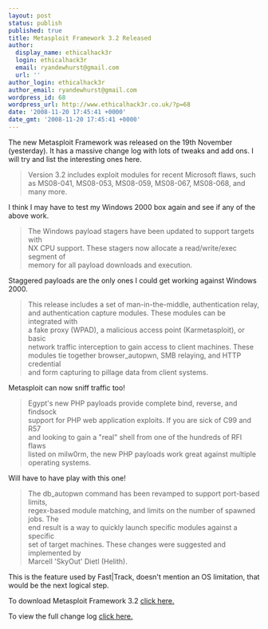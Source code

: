 ```yaml
---
layout: post
status: publish
published: true
title: Metasploit Framework 3.2 Released
author:
  display_name: ethicalhack3r
  login: ethicalhack3r
  email: ryandewhurst@gmail.com
  url: ''
author_login: ethicalhack3r
author_email: ryandewhurst@gmail.com
wordpress_id: 68
wordpress_url: http://www.ethicalhack3r.co.uk/?p=68
date: '2008-11-20 17:45:41 +0000'
date_gmt: '2008-11-20 17:45:41 +0000'
---
```

<p>The new Metasploit Framework was released on the 19th November (yesterday). It has a massive change log with lots of tweaks and add ons. I will try and list the interesting ones here.</p>
<blockquote><p>Version 3.2 includes exploit modules for recent Microsoft flaws, such<br />
as MS08-041, MS08-053, MS08-059, MS08-067, MS08-068, and many more.</p></blockquote>
<p>I think I may have to test my Windows 2000 box again and see if any of the above work.</p>
<blockquote><p>The Windows payload stagers have been updated to support targets with<br />
NX CPU support. These stagers now allocate a read/write/exec segment of<br />
memory for all payload downloads and execution.</p></blockquote>
<p>Staggered payloads are the only ones I could get working against Windows 2000.</p>
<blockquote><p>This release includes a set of man-in-the-middle, authentication relay,<br />
and authentication capture modules. These modules can be integrated with<br />
a fake proxy (WPAD), a malicious access point (Karmetasploit), or basic<br />
network traffic interception to gain access to client machines. These<br />
modules tie together browser_autopwn, SMB relaying, and HTTP credential<br />
and form capturing to pillage data from client systems.</p></blockquote>
<p>Metasploit can now sniff traffic too!</p>
<blockquote><p>Egypt's new PHP payloads provide complete bind, reverse, and findsock<br />
support for PHP web application exploits. If you are sick of C99 and R57<br />
and looking to gain a "real" shell from one of the hundreds of RFI flaws<br />
listed on milw0rm, the new PHP payloads work great against multiple<br />
operating systems.</p></blockquote>
<p>Will have to have play with this one!</p>
<blockquote><p>The db_autopwn command has been revamped to support port-based limits,<br />
regex-based module matching, and limits on the number of spawned jobs. The<br />
end result is a way to quickly launch specific modules against a specific<br />
set of target machines. These changes were suggested and implemented by<br />
Marcell 'SkyOut' Dietl (Helith).</p></blockquote>
<p>This is the feature used by Fast|Track, doesn't mention an OS limitation, that would be the next logical step.</p>
<p>To download Metasploit Framework 3.2 <a title="metasploit 3.2" href="http://metasploit.com/framework/" target="_blank">click here.</a></p>
<p>To view the full change log <a title="metasploit 3.2 changelog" href="http://metasploit.com/documents/RELEASE-3.2.txt" target="_blank">click here.</a></p>
